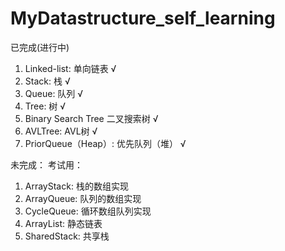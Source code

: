 # MyDatastructure_self_learning
已完成(进行中)
1. Linked-list: 单向链表 √
2. Stack: 栈 √
3. Queue: 队列 √
4. Tree: 树 √
5. Binary Search Tree 二叉搜索树 √
6. AVLTree: AVL树  √
7. PriorQueue（Heap）: 优先队列（堆） √


未完成：
考试用：
1. ArrayStack: 栈的数组实现 
2. ArrayQueue: 队列的数组实现 
3. CycleQueue: 循环数组队列实现 
4. ArrayList: 静态链表 
5. SharedStack: 共享栈 
